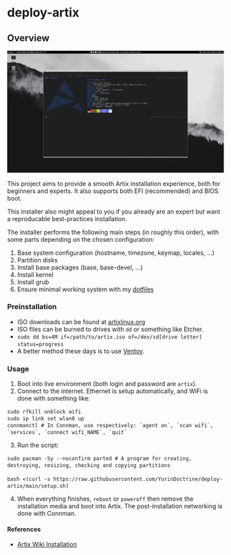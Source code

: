 # deploy-artix

## Overview

<p align="center">
  <img src="https://github.com/YurinDoctrine/deploy-artix/blob/main/screenshot.png?raw=true" alt="screenshot" border="0">
</p>

This project aims to provide a smooth Artix installation experience, both for beginners and experts.
It also supports both EFI (recommended) and BIOS boot.

This installer also might appeal to you if you already are an expert but want a reproducable best-practices installation.

The installer performs the following main steps (in roughly this order),
with some parts depending on the chosen configuration:

1. Base system configuration (hostname, timezone, keymap, locales, ...)
2. Partition disks
3. Install base packages (base, base-devel, ...)
4. Install kernel
5. Install grub
6. Ensure minimal working system with my [dotfiles](https://github.com/YurinDoctrine/.config)

### Preinstallation

* ISO downloads can be found at [artixlinux.org](https://artixlinux.org/download.php)
* ISO files can be burned to drives with `dd` or something like Etcher.
* `sudo dd bs=4M if=/path/to/artix.iso of=/dev/sd[drive letter] status=progress`
* A better method these days is to use [Ventoy](https://www.ventoy.net/en/index.html).

### Usage

1. Boot into live environment (both login and password are `artix`).
2. Connect to the internet. Ethernet is setup automatically, and WiFi is done with something like:
```
sudo rfkill unblock wifi
sudo ip link set wlan0 up
connmanctl # In Connman, use respectively: `agent on`, `scan wifi`, `services`, `connect wifi_NAME`, `quit`
```
3. Run the script:
```
sudo pacman -Sy --noconfirm parted # A program for creating, destroying, resizing, checking and copying partitions

bash <(curl -s https://raw.githubusercontent.com/YurinDoctrine/deploy-artix/main/setup.sh)
```
4. When everything finishes, `reboot` or `poweroff` then remove the installation media and boot into Artix. The post-installation networking is done with Connman.

#### References

* [Artix Wiki Installation](https://wiki.artixlinux.org/Main/Installation)
